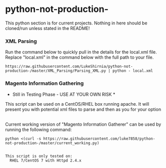 # python-not-production-
This python section is for current projects. Nothing in here should be cloned/run unless stated in the README!


### XML Parsing

Run the command below to quickly pull in the details for the local.xml file.
<br /> 
Replace "local.xml" in the command below with the full path to your file. 


```
https://raw.githubusercontent.com/LukeShirnia/python-not-production-/master/XML_Parsing/Parsing_XML.py | python - local.xml
```



### Magento Information Gathering

* Still in Testing Phase - USE AT YOUR OWN RISK *

This script can be used on a CentOS/RHEL box running apache. It will present you with potential xml files to parse and then as you for your option 

<br />
Current working version of "Magento Information Gatherer" can be used by running the following command:



```
python <(curl -s https://raw.githubusercontent.com/luke7858/python-not-production-/master/current_working.py)


This script is only tested on:
  RHEL 7/CentOS 7 with Httpd 2.4.x
